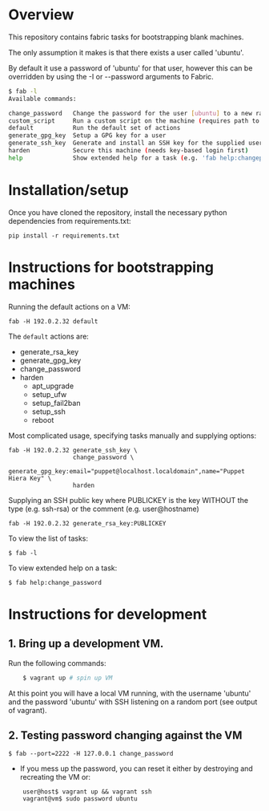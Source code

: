 # Overview

This repository contains fabric tasks for bootstrapping blank machines.

The only assumption it makes is that there exists a user called 'ubuntu'.

By default it use a password of 'ubuntu' for that user, however this can be
overridden by using the -I or --password arguments to Fabric.

```sh
$ fab -l
Available commands:

change_password   Change the password for the user [ubuntu] to a new random one
custom_script     Run a custom script on the machine (requires path to script)
default           Run the default set of actions
generate_gpg_key  Setup a GPG key for a user
generate_ssh_key  Generate and install an SSH key for the supplied user [ubuntu]
harden            Secure this machine (needs key-based login first)
help              Show extended help for a task (e.g. 'fab help:changepassword')
```

# Installation/setup

Once you have cloned the repository, install the necessary python
dependencies from requirements.txt:

    pip install -r requirements.txt

# Instructions for bootstrapping machines

Running the default actions on a VM:

    fab -H 192.0.2.32 default

The `default` actions are:
 - generate_rsa_key
 - generate_gpg_key
 - change_password
 - harden
   - apt_upgrade
   - setup_ufw
   - setup_fail2ban
   - setup_ssh
   - reboot

Most complicated usage, specifying tasks manually and supplying options:

    fab -H 192.0.2.32 generate_ssh_key \
                      change_password \
                      generate_gpg_key:email="puppet@localhost.localdomain",name="Puppet Hiera Key" \
                      harden

Supplying an SSH public key where PUBLICKEY is the key WITHOUT the type (e.g. ssh-rsa) or the comment (e.g. user@hostname)

    fab -H 192.0.2.32 generate_rsa_key:PUBLICKEY

To view the list of tasks:

    $ fab -l

To view extended help on a task:

    $ fab help:change_password

# Instructions for development

## 1. Bring up a development VM.

Run the following commands:

```sh
    $ vagrant up # spin up VM
```

At this point you will have a local VM running, with the username 'ubuntu' and the password 'ubuntu'
with SSH listening on a random port (see output of vagrant).

## 2. Testing password changing against the VM

    $ fab --port=2222 -H 127.0.0.1 change_password

- If you mess up the password, you can reset it either by destroying and recreating the VM or:

```
    user@host$ vagrant up && vagrant ssh
    vagrant@vm$ sudo password ubuntu
```
